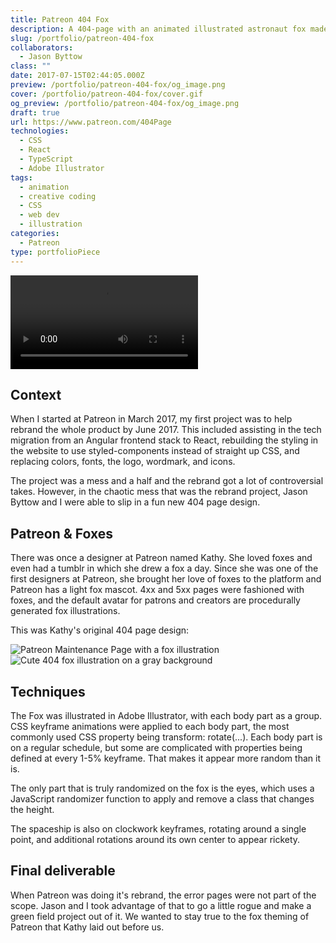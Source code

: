 ```yaml
---
title: Patreon 404 Fox
description: A 404-page with an animated illustrated astronaut fox made for Patreon's rebrand in 2017.
slug: /portfolio/patreon-404-fox
collaborators:
  - Jason Byttow
class: ""
date: 2017-07-15T02:44:05.000Z
preview: /portfolio/patreon-404-fox/og_image.png
cover: /portfolio/patreon-404-fox/cover.gif
og_preview: /portfolio/patreon-404-fox/og_image.png
draft: true
url: https://www.patreon.com/404Page
technologies:
  - CSS
  - React
  - TypeScript
  - Adobe Illustrator
tags:
  - animation
  - creative coding
  - CSS
  - web dev
  - illustration
categories:
  - Patreon
type: portfolioPiece
---
```


![Video of the fox on the Patreon website](/portfolio/patreon-404-fox/video.mp4)

## Context
When I started at Patreon in March 2017, my first project was to help rebrand the whole product by June 2017. This included assisting in the tech migration from an Angular frontend stack to React, rebuilding the styling in the website to use styled-components instead of straight up CSS, and replacing colors, fonts, the logo, wordmark, and icons.

The project was a mess and a half and the rebrand got a lot of controversial takes. However, in the chaotic mess that was the rebrand project, Jason Byttow and I were able to slip in a fun new 404 page design.

## Patreon & Foxes
There was once a designer at Patreon named Kathy. She loved foxes and even had a tumblr in which she drew a fox a day. Since she was one of the first designers at Patreon, she brought her love of foxes to the platform and Patreon has a light fox mascot. 4xx and 5xx pages were fashioned with foxes, and the default avatar for patrons and creators are procedurally generated fox illustrations.

This was Kathy's original 404 page design:

![Patreon Maintenance Page with a fox illustration](/portfolio/patreon-404-fox/patreon_maintenance.jpg)
![Cute 404 fox illustration on a gray background](/portfolio/patreon-404-fox/original_404.jpeg)


## Techniques
The Fox was illustrated in Adobe Illustrator, with each body part as a group. CSS keyframe animations were applied to each body part, the most commonly used CSS property being transform: rotate(...). Each body part is on a regular schedule, but some are complicated with properties being defined at every 1-5% keyframe. That makes it appear more random than it is.

The only part that is truly randomized on the fox is the eyes, which uses a JavaScript randomizer function to apply and remove a class that changes the height.

The spaceship is also on clockwork keyframes, rotating around a single point, and additional rotations around its own center to appear rickety.

## Final deliverable
When Patreon was doing it's rebrand, the error pages were not part of the scope. Jason and I took advantage of that to go a little rogue and make a green field project out of it. We wanted to stay true to the fox theming of Patreon that Kathy laid out before us.